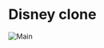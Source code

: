 ### 
# Disney clone
![Main](https://user-images.githubusercontent.com/42178214/179464778-da4a6a2d-1120-4a1b-bf08-6a594bbfbe43.PNG)

